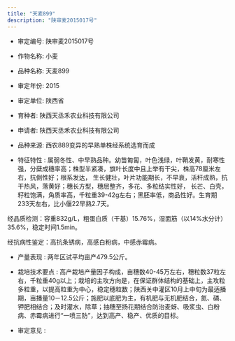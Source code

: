 ```yaml
---
title: "天麦899"
description: "陕审麦2015017号"
---
```

* 审定编号:  陕审麦2015017号

*  作物名称:  小麦

*  品种名称:  天麦899

*  审定年份:  2015

*  审定单位:  陕西省

* 育种者:  陕西天丞禾农业科技有限公司

*  申请者:  陕西天丞禾农业科技有限公司

*  品种来源:  西农889变异的早熟单株经系统选育而成

*  特征特性 : 
属弱冬性、中早熟品种。幼苗匍匐，叶色浅绿，叶鞘发黄，耐寒性强，分蘖成穗率高；株型半紧凑，旗叶长度中且上举有干尖，株高78厘米左右，抗倒性好；根系发达， 生长健壮，叶片功能期长，不早衰，活秆成熟，抗干热风，落黄好；穗长方型，穗层整齐，多花、多粒结实性好， 长芒、白壳，籽粒饱满，角质率高，千粒重39-42g左右；黑胚率低，商品性好。生育期233天左右，比小偃22早熟2.7天。
经品质检测：容重832g/L，粗蛋白质（干基）15.76%，湿面筋（以14%水分计）35.6%，稳定时间1.5min。
经抗病性鉴定：高抗条锈病，高感白粉病，中感赤霉病。

 
*  产量表现 : 
两年区试平均亩产479.5公斤。

*  栽培技术要点 : 
高产栽培产量因子构成，亩穗数40-45万左右，穗粒数37粒左右，千粒重40g以上；栽培的主攻方向是，在保证群体结构的基础上，主攻粒多粒重，以提高粒重为中心，稳定穗粒数；陕西关中灌区10月上中旬为最适播期，亩播量10－12.5公斤；施肥以底肥为主，有机肥与无机肥结合，氮、磷、钾肥相结合；及时灌水，除草；抽穗至扬花期结合防治麦蚜、吸浆虫、白粉病、赤霉病进行“一喷三防”，达到高产、稳产、优质的目标。

*  审定意见 : 

